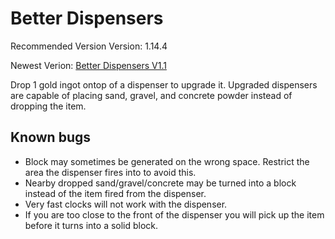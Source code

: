 # Better Dispensers
Recommended Version Version: 1.14.4

Newest Verion: [Better Dispensers V1.1](https://github.com/WaifuBeforeLaifu/Datapacks/raw/master/Better%20Dispensers/Better%20Dispensers%20V1.1.zip)

Drop 1 gold ingot ontop of a dispenser to upgrade it. Upgraded dispensers are capable of placing sand, gravel, and concrete powder instead of dropping the item.

## Known bugs
- Block may sometimes be generated on the wrong space. Restrict the area the dispenser fires into to avoid this.
- Nearby dropped sand/gravel/concrete may be turned into a block instead of the item fired from the dispenser. 
- Very fast clocks will not work with the dispenser.
- If you are too close to the front of the dispenser you will pick up the item before it turns into a solid block.
